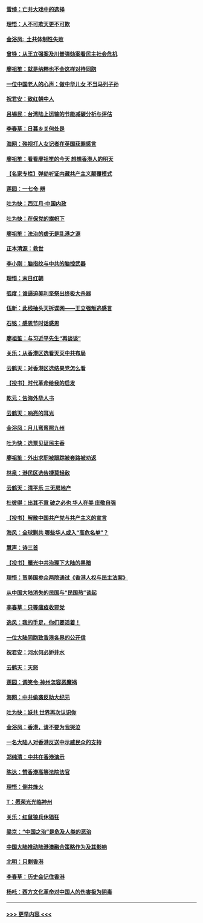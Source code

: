 #### [雪绮：亡共大戏中的选择](../pages/nsc993/n11699922.md?t=12051055) 
#### [理悟：人不可欺天更不可欺](../pages/nsc993/n11699657.md?t=12051055) 
#### [金浴凤:  土共体制性失败](../pages/nsc993/n11699361.md?t=12051055) 
#### [曾铮：从王立强案及川普弹劾案看民主社会危机](../pages/nsc993/n11699318.md?t=12051055) 
#### [廖祖笙：就是纳粹也不会这样对待同胞](../pages/nsc993/n11697658.md?t=12051055) 
#### [一位中国老人的心声：做中华儿女 不当马列子孙](../pages/nsc993/n11697525.md?t=12051055) 
#### [祝君安：致红朝中人](../pages/nsc993/n11697518.md?t=12051055) 
#### [吕锡民：台湾陆上运输的节能减碳分析与评估](../pages/nsc993/n11694983.md?t=12051055) 
#### [李春草：日暮乡关何处是](../pages/nsc993/n11694805.md?t=12051055) 
#### [海网：殃视打人女记者在英国获罪感言](../pages/nsc993/n11693832.md?t=12051055) 
#### [廖祖笙：看看廖祖笙的今天 想想香港人的明天](../pages/nsc993/n11693707.md?t=12051055) 
#### [【名家专栏】弹劾听证内藏共产主义颠覆模式](../pages/nsc993/n11693563.md?t=12051055) 
#### [莲园：一七令‧辨](../pages/nsc993/n11692558.md?t=12051055) 
#### [吐为快：西江月·中国内政](../pages/nsc993/n11692071.md?t=12051055) 
#### [吐为快：在保党的旗帜下](../pages/nsc993/n11691188.md?t=12051055) 
#### [廖祖笙：法治的虚无是乱港之源](../pages/nsc993/n11690605.md?t=12051055) 
#### [正本清源：救世](../pages/nsc993/n11689134.md?t=12051055) 
#### [李小刚：脑指纹与中共的脑控武器](../pages/nsc993/n11688900.md?t=12051055) 
#### [理悟：末日红朝](../pages/nsc993/n11688829.md?t=12051055) 
#### [弧度：谁逼迫美利坚祭出终极大杀器](../pages/nsc993/n11688735.md?t=12051055) 
#### [伍新：此线抽头天拆谍网——王立强叛逃感言](../pages/nsc993/n11687981.md?t=12051055) 
#### [石铭：感恩节时话感恩](../pages/nsc993/n11687568.md?t=12051055) 
#### [廖祖笙：与习近平先生“再谈谈”](../pages/nsc993/n11687005.md?t=12051055) 
#### [关乐：从香港区选看天灭中共布局](../pages/nsc993/n11686647.md?t=12051055) 
#### [云鹤天：对香港区选结果党怎么看](../pages/nsc993/n11686216.md?t=12051055) 
#### [【投书】时代革命给我的启发](../pages/nsc993/n11684287.md?t=12051055) 
#### [乾元：告海外华人书](../pages/nsc993/n11684044.md?t=12051055) 
#### [云鹤天：响亮的耳光](../pages/nsc993/n11684254.md?t=12051055) 
#### [金浴凤：月儿弯弯照九州](../pages/nsc993/n11684231.md?t=12051055) 
#### [吐为快：选票见证民主香](../pages/nsc993/n11684206.md?t=12051055) 
#### [廖祖笙：外出求职被跟踪被套路被劝返](../pages/nsc993/n11683874.md?t=12051055) 
#### [林泉：港民区选告捷莫轻敌](../pages/nsc993/n11683930.md?t=12051055) 
#### [云鹤天：清平乐 三无房地产](../pages/nsc993/n11681521.md?t=12051055) 
#### [杜彼得：出其不意 破之必也 华人在美 庄敬自强](../pages/nsc993/n11679554.md?t=12051055) 
#### [【投书】解散中国共产党与共产主义的宣言](../pages/nsc993/n11679177.md?t=12051055) 
#### [海风：全球剿共 哪些华人或入“高危名单”？](../pages/nsc993/n11678617.md?t=12051055) 
#### [慧声：诗三首](../pages/nsc993/n11678848.md?t=12051055) 
#### [【投书】曝光中共治理下大陆的黑暗](../pages/nsc993/n11678674.md?t=12051055) 
#### [理悟：贺美国参众两院通过《香港人权与民主法案》](../pages/nsc993/n11678104.md?t=12051055) 
#### [从中国大陆消失的民国与“民国热”谈起](../pages/nsc993/n11678075.md?t=12051055) 
#### [李春草：只等瘟疫收邪党](../pages/nsc993/n11677308.md?t=12051055) 
#### [逸风：我的手足，你们要活着！](../pages/nsc993/n11676352.md?t=12051055) 
#### [一位大陆同胞致香港各界的公开信](../pages/nsc993/n11675761.md?t=12051055) 
#### [祝君安：河水何必妒井水](../pages/nsc993/n11675746.md?t=12051055) 
#### [云鹤天：天怒](../pages/nsc993/n11675718.md?t=12051055) 
#### [莲园：调笑令‧神州怎容恶魔祸](../pages/nsc993/n11675648.md?t=12051055) 
#### [海网：中共偷袭反助大纪元](../pages/nsc993/n11673515.md?t=12051055) 
#### [吐为快：妖共 世界再次认识你](../pages/nsc993/n11673506.md?t=12051055) 
#### [金浴凤：香港，请不要为我哭泣](../pages/nsc993/n11673248.md?t=12051055) 
#### [一名大陆人对香港反送中示威民众的支持](../pages/nsc993/n11672615.md?t=12051055) 
#### [郑纯清：中共在香港演示](../pages/nsc993/n11670539.md?t=12051055) 
#### [陈达：赞香港高等法院法官](../pages/nsc993/n11669542.md?t=12051055) 
#### [理悟：倒共烽火](../pages/nsc993/n11668844.md?t=12051055) 
#### [T：愿荣光光临神州](../pages/nsc993/n11668421.md?t=12051055) 
#### [关乐：红鼠狼兵休猖狂](../pages/nsc993/n11668378.md?t=12051055) 
#### [梁京：“中国之治”是危及人类的恶治](../pages/nsc993/n11668328.md?t=12051055) 
#### [中国大陆推动陆港澳融合策略作为及其影响](../pages/nsc993/n11668157.md?t=12051055) 
#### [北明：只剩香港](../pages/nsc993/n11668002.md?t=12051055) 
#### [李春草：历史会记住香港](../pages/nsc993/n11667927.md?t=12051055) 
#### [杨吒：西方文化革命对中国人的伤害极为阴毒](../pages/nsc993/n11664521.md?t=12051055) 

----
#### [ >>> 更早内容 <<< ](../indexes/nsc993-earlier.md)
